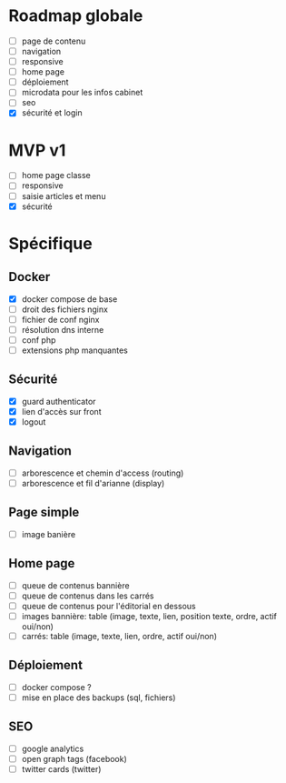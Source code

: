 # Roadmap globale

 - [ ] page de contenu
 - [ ] navigation
 - [ ] responsive
 - [ ] home page
 - [ ] déploiement
 - [ ] microdata pour les infos cabinet
 - [ ] seo
 - [x] sécurité et login

# MVP v1

 - [ ] home page classe
 - [ ] responsive
 - [ ] saisie articles et menu
 - [x] sécurité

# Spécifique

## Docker

 - [x] docker compose de base
 - [ ] droit des fichiers nginx
 - [ ] fichier de conf nginx
 - [ ] résolution dns interne
 - [ ] conf php
 - [ ] extensions php manquantes

## Sécurité

 - [x] guard authenticator
 - [x] lien d'accès sur front
 - [x] logout

## Navigation

 - [ ] arborescence et chemin d'access (routing)
 - [ ] arborescence et fil d'arianne (display)

## Page simple

 - [ ] image banière

## Home page

 - [ ] queue de contenus bannière
 - [ ] queue de contenus dans les carrés
 - [ ] queue de contenus pour l'éditorial en dessous
 - [ ] images bannière: table (image, texte, lien, position texte, ordre, actif oui/non)
 - [ ] carrés: table (image, texte, lien, ordre, actif oui/non)

## Déploiement

 - [ ] docker compose ?
 - [ ] mise en place des backups (sql, fichiers)

## SEO

 - [ ] google analytics
 - [ ] open graph tags (facebook)
 - [ ] twitter cards (twitter)
